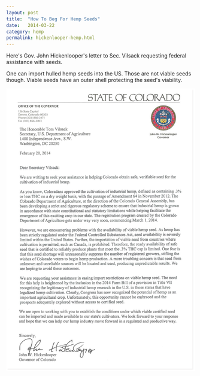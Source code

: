 ```yaml
---
layout: post
title:  "How To Beg For Hemp Seeds"
date:   2014-03-22
category: hemp
permalink: hickenlooper-hemp.html
---
```


Here's Gov. John Hickenlooper's letter to Sec. Vilsack requesting federal assistance with seeds.

One can import hulled hemp seeds into the US. Those are not viable seeds though. Viable seeds have an outer shell protecting the seed's viability.

<img src="/dist/images/hemphick.png" alt="Gov Hickenlooper's letter to USDA" class="img img-responsive" />

